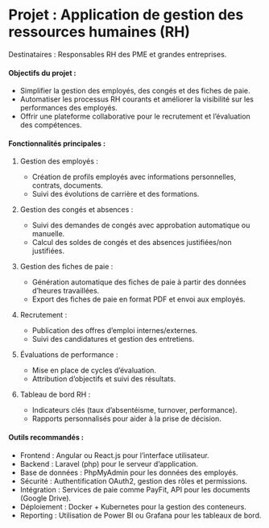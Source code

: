 # Projet : Application de gestion des ressources humaines (RH)

Destinataires : Responsables RH des PME et grandes entreprises.  

#### Objectifs du projet :  
- Simplifier la gestion des employés, des congés et des fiches de paie.  
- Automatiser les processus RH courants et améliorer la visibilité sur les performances des employés.  
- Offrir une plateforme collaborative pour le recrutement et l’évaluation des compétences.  

#### Fonctionnalités principales :  
1. Gestion des employés :  
    - Création de profils employés avec informations personnelles, contrats, documents.
    - Suivi des évolutions de carrière et des formations.
     
2. Gestion des congés et absences :  
    - Suivi des demandes de congés avec approbation automatique ou manuelle.
    - Calcul des soldes de congés et des absences justifiées/non justifiées.

3. Gestion des fiches de paie :  
    - Génération automatique des fiches de paie à partir des données d’heures travaillées.
    - Export des fiches de paie en format PDF et envoi aux employés.

4. Recrutement :  
    - Publication des offres d’emploi internes/externes.
    - Suivi des candidatures et gestion des entretiens.

5. Évaluations de performance :  
    - Mise en place de cycles d’évaluation.
    - Attribution d’objectifs et suivi des résultats.

5. Tableau de bord RH :  
    - Indicateurs clés (taux d’absentéisme, turnover, performance).
    - Rapports personnalisés pour aider à la prise de décision.

#### Outils recommandés :  
- Frontend : Angular ou React.js pour l’interface utilisateur.  
- Backend : Laravel (php) pour le serveur d’application.  
- Base de données : PhpMyAdmin pour les données des employés.  
- Sécurité : Authentification OAuth2, gestion des rôles et permissions.  
- Intégration : Services de paie comme PayFit, API pour les documents (Google Drive).  
- Déploiement : Docker + Kubernetes pour la gestion des conteneurs.  
- Reporting : Utilisation de Power BI ou Grafana pour les tableaux de bord.
